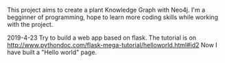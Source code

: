 This project aims to create a plant Knowledge Graph with Neo4j.
I'm a begginner of programming, hope to learn more coding skills while working with the project.

2019-4-23
Try to build a web app based on flask.
The tutorial is on http://www.pythondoc.com/flask-mega-tutorial/helloworld.html#id2
Now I have built a "Hello world" page.